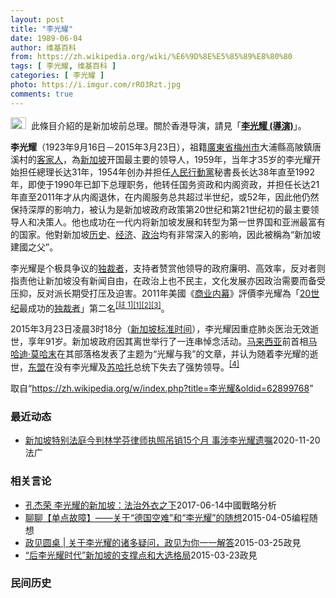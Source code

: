 ```yaml
---
layout: post
title: "李光耀"
date: 1989-06-04
author: 维基百科
from: https://zh.wikipedia.org/wiki/%E6%9D%8E%E5%85%89%E8%80%80
tags: [ 李光耀, 维基百科 ]
categories: [ 李光耀 ]
photo: https://i.imgur.com/rRO3Rzt.jpg
comments: true
---
```

<div class="mw-parser-output"><div id="noteTA-31cb65c6" class="noteTA"><div class="noteTA-local"><div data-noteta-code="zh-hans:东南亚国家联盟; zh-sg:亚细安; zh-tw:東南亞國協; zh-hk:東南亞國家聯盟"></div><div data-noteta-code="zh-cn:泰米尔; zh-sg:淡米尔; zh-tw:淡米爾"></div></div></div>
<div role="note" class="hatnote navigation-not-searchable"><a href="/wiki/Wikipedia:%E6%B6%88%E6%AD%A7%E4%B9%89" title="Wikipedia:消歧义"><img alt="Disambig gray.svg" src="//upload.wikimedia.org/wikipedia/commons/thumb/5/5f/Disambig_gray.svg/25px-Disambig_gray.svg.png" decoding="async" width="25" height="19" srcset="//upload.wikimedia.org/wikipedia/commons/thumb/5/5f/Disambig_gray.svg/38px-Disambig_gray.svg.png 1.5x, //upload.wikimedia.org/wikipedia/commons/thumb/5/5f/Disambig_gray.svg/50px-Disambig_gray.svg.png 2x" data-file-width="220" data-file-height="168"></a>&nbsp;&nbsp;此條目介紹的是新加坡前总理。關於香港导演，請見「<b><a href="/wiki/%E6%9D%8E%E5%85%89%E8%80%80_(%E5%B0%8E%E6%BC%94)" title="李光耀 (導演)">李光耀 (導演)</a></b>」。</div>

<p><b>李光耀</b>（1923年9月16日－2015年3月23日），祖籍<a href="/wiki/%E5%BB%A3%E6%9D%B1%E7%9C%81" class="mw-redirect" title="廣東省">廣東省</a><a href="/wiki/%E6%A2%85%E5%B7%9E%E5%B8%82" title="梅州市">梅州市</a>大浦縣高陂鎮唐溪村的<a href="/wiki/%E5%AE%A2%E5%AE%B6%E4%BA%BA" class="mw-redirect" title="客家人">客家人</a>，為<a href="/wiki/%E6%96%B0%E5%8A%A0%E5%9D%A1" title="新加坡">新加坡</a>开国最主要的领导人，1959年，当年才35岁的李光耀开始担任總理长达31年，1954年创办并担任<a href="/wiki/%E4%BA%BA%E6%B0%91%E8%A1%8C%E5%8B%95%E9%BB%A8" class="mw-redirect" title="人民行動黨">人民行動黨</a>秘書長长达38年直至1992年，即使于1990年已卸下总理职务，他转任国务资政和内阁资政，并担任长达21年直至2011年才从内阁退休，在内阁服务总共超过半世纪，或52年，因此他仍然保持深厚的影响力，被认为是新加坡政府政策第20世纪和第21世纪初的最主要领导人和决策人。他也成功在一代内将新加坡发展和转型为第一世界国和亚洲最富有的国家。他對新加坡<a href="/wiki/%E6%96%B0%E5%8A%A0%E5%9D%A1%E5%8E%86%E5%8F%B2" title="新加坡历史">历史</a>、<a href="/wiki/%E6%96%B0%E5%8A%A0%E5%9D%A1%E7%BB%8F%E6%B5%8E" title="新加坡经济">经济</a>、<a href="/wiki/%E6%96%B0%E5%8A%A0%E5%9D%A1%E6%94%BF%E6%B2%BB" title="新加坡政治">政治</a>均有非常深入的影响，因此被稱為“新加坡建國之父”。
</p><p>李光耀是个极具争议的<a href="/wiki/%E7%8B%AC%E8%A3%81%E8%80%85" class="mw-redirect" title="独裁者">独裁者</a>，支持者赞赏他领导的政府廉明、高效率，反对者则指责他让新加坡没有新闻自由，在政治上也不民主，文化发展亦因政治需要而备受压抑，反对派长期受打压及迫害。2011年美國《<a href="/wiki/%E5%95%86%E4%B8%9A%E5%86%85%E5%B9%95" title="商业内幕">商业内幕</a>》評價李光耀為「<a href="/wiki/20%E4%B8%96%E7%BA%AA" title="20世纪">20世纪</a>最成功的<a href="/wiki/%E7%8B%AC%E8%A3%81%E8%80%85" class="mw-redirect" title="独裁者">独裁者</a>」第二名<span id="noteTag-cite_ref-sup"><sup id="cite_ref-1" class="reference"><a href="#cite_note-1">[註 1]</a></sup></span><sup id="cite_ref-aa_2-0" class="reference"><a href="#cite_note-aa-2">[1]</a></sup><sup id="cite_ref-di_3-0" class="reference"><a href="#cite_note-di-3">[2]</a></sup><sup id="cite_ref-gd_4-0" class="reference"><a href="#cite_note-gd-4">[3]</a></sup>。
</p><p>2015年3月23日凌晨3时18分（<a href="/wiki/%E6%96%B0%E5%8A%A0%E5%9D%A1%E6%A8%99%E6%BA%96%E6%99%82%E9%96%93" title="新加坡標準時間">新加坡标准时间</a>），李光耀因重症肺炎医治无效逝世，享年91岁。新加坡政府因其离世举行了一连串悼念活动。<a href="/wiki/%E9%A9%AC%E6%9D%A5%E8%A5%BF%E4%BA%9A" title="马来西亚">马来西亚</a>前首相<a href="/wiki/%E9%A9%AC%E5%93%88%E8%BF%AA%C2%B7%E8%8E%AB%E5%93%88%E6%9C%AB" title="马哈迪·莫哈末">马哈迪·莫哈末</a>在其部落格发表了主题为“光耀与我”的文章，并认为随着李光耀的逝世，<a href="/wiki/%E4%B8%9C%E5%8D%97%E4%BA%9A%E5%9B%BD%E5%AE%B6%E8%81%94%E7%9B%9F" title="东南亚国家联盟">东盟</a>在没有李光耀及<a href="/wiki/%E8%8B%8F%E5%93%88%E6%89%98" class="mw-redirect" title="苏哈托">苏哈托</a>总统下失去了强势领导。<sup id="cite_ref-5" class="reference"><a href="#cite_note-5">[4]</a></sup>
</p>
</div><noscript><img src="//zh.wikipedia.org/wiki/Special:CentralAutoLogin/start?type=1x1" alt="" title="" width="1" height="1" style="border: none; position: absolute;"></noscript>
<div class="printfooter">取自“<a dir="ltr" href="https://zh.wikipedia.org/w/index.php?title=李光耀&amp;oldid=62899768">https://zh.wikipedia.org/w/index.php?title=李光耀&amp;oldid=62899768</a>”</div><div id="recent-news"><h3>最近动态</h3><ul><li><a href="https://nodebe4.github.io/waimei/2020-11-20/%E6%96%B0%E5%8A%A0%E5%9D%A1%E7%89%B9%E5%88%AB%E6%B3%95%E5%BA%AD%E4%BB%8A%E5%88%A4%E6%9E%97%E5%AD%A6%E8%8A%AC%E5%BE%8B%E5%B8%88%E6%89%A7%E7%85%A7%E5%90%8A%E9%94%8015%E4%B8%AA%E6%9C%88-%E4%BA%8B%E6%B6%89%E6%9D%8E%E5%85%89%E8%80%80%E9%81%97%E5%98%B1" title="新加坡特别法庭今判林学芬律师执照吊销15个月 事涉李光耀遗嘱—— 20/11/2020 - 14:18 新加坡三司特别庭周五就林学芬违反律师操守的案件发表裁决，吊销林学芬执业执照15个月。消息称...">新加坡特别法庭今判林学芬律师执照吊销15个月 事涉李光耀遗嘱</a><time>2020-11-20</time><a class="tag">法广</a></li>
</ul></div><div id="open-opinion"><h3>相关言论</h3><ul><li><a href="https://nodebe4.github.io/opinion/2017-06-14/%E5%AD%94%E6%9D%B0%E8%8D%A3-%E6%9D%8E%E5%85%89%E8%80%80%E7%9A%84%E6%96%B0%E5%8A%A0%E5%9D%A1-%E6%B3%95%E6%B2%BB%E5%A4%96%E8%A1%A3%E4%B9%8B%E4%B8%8B/" title="孔杰荣">孔杰荣  李光耀的新加坡：法治外衣之下</a><time>2017-06-14</time><a class="tag">中國戰略分析</a></li>
<li><a href="https://nodebe4.github.io/opinion/2015-04-05/%E8%81%8A%E8%81%8A-%E5%8D%95%E7%82%B9%E6%95%85%E9%9A%9C-%E5%85%B3%E4%BA%8E-%E5%BE%B7%E5%9B%BD%E7%A9%BA%E9%9A%BE-%E5%92%8C-%E6%9D%8E%E5%85%89%E8%80%80-%E7%9A%84%E9%9A%8F%E6%83%B3/" title="编程随想">聊聊【单点故障】——关于“德国空难”和“李光耀”的随想</a><time>2015-04-05</time><a class="tag">编程随想</a></li>
<li><a href="https://nodebe4.github.io/opinion/2015-03-25/%E6%94%BF%E8%A7%81%E5%9C%86%E6%A1%8C-%E5%85%B3%E4%BA%8E%E6%9D%8E%E5%85%89%E8%80%80%E7%9A%84%E8%AF%B8%E5%A4%9A%E7%96%91%E9%97%AE-%E6%94%BF%E8%A7%81%E4%B8%BA%E4%BD%A0%E4%B8%80%E4%B8%80%E8%A7%A3%E7%AD%94/" title="政见">政见圆桌 | 关于李光耀的诸多疑问，政见为你一一解答</a><time>2015-03-25</time><a class="tag">政見</a></li>
<li><a href="https://nodebe4.github.io/opinion/2015-03-23/%E5%90%8E%E6%9D%8E%E5%85%89%E8%80%80%E6%97%B6%E4%BB%A3-%E6%96%B0%E5%8A%A0%E5%9D%A1%E7%9A%84%E6%94%AF%E6%92%91%E7%82%B9%E5%92%8C%E5%A4%A7%E9%80%89%E6%A0%BC%E5%B1%80/" title="马亮">“后李光耀时代”新加坡的支撑点和大选格局</a><time>2015-03-23</time><a class="tag">政見</a></li>
</ul></div><div id="mjls-record"><h3>民间历史</h3><ul></ul></div>